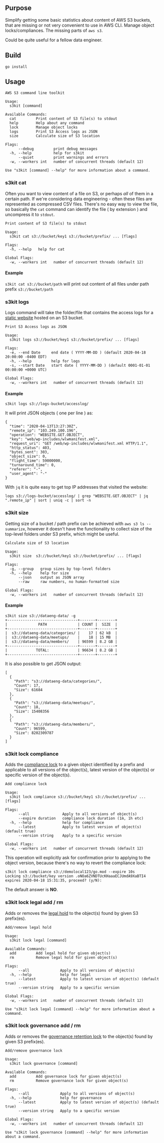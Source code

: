 ## Purpose

Simplify getting some basic statistics about content of AWS S3 buckets, that are missing or not very convenient to use in AWS CLI. Manage object locks/compliances. The missing parts of `aws s3`.

Could be quite useful for a fellow data engineer.

## Build

`go install`

## Usage

```
AWS S3 command line toolkit

Usage:
  s3kit [command]

Available Commands:
  cat         Print content of S3 file(s) to stdout
  help        Help about any command
  lock        Manage object locks
  logs        Print S3 Access logs as JSON
  size        Calculate size of S3 location

Flags:
      --debug         print debug messages
  -h, --help          help for s3kit
      --quiet         print warnings and errors
  -w, --workers int   number of concurrent threads (default 12)

Use "s3kit [command] --help" for more information about a command.
```

### s3kit cat

Often you want to view content of a file on S3, or perhaps *all* of them in a certain path. 
If we're considering data engineering - often these files are represented as compressed CSV files.
There's no easy way to view the file, so basically the `cat` command can identify the file ( by extension ) and uncompress it to `stdout`.

```
Print content of S3 file(s) to stdout

Usage:
  s3kit cat s3://bucket/key1 s3://bucket/prefix/ ... [flags]

Flags:
  -h, --help   help for cat

Global Flags:
  -w, --workers int   number of concurrent threads (default 12)
```

#### Example
`s3kit cat s3://bucket/path` will print out content of all files under path prefix `s3://bucket/path`



### s3kit logs

Logs command will take the folder/file that contains the access logs for a [static website](https://docs.aws.amazon.com/AmazonS3/latest/dev/WebsiteHosting.html) hosted on an S3 bucket.

```
Print S3 Access logs as JSON

Usage:
  s3kit logs s3://bucket/key1 s3://bucket/prefix/ ... [flags]

Flags:
  -e, --end Date     end date ( YYYY-MM-DD ) (default 2020-04-18 20:00:00 -0400 EDT)
  -h, --help         help for logs
  -s, --start Date   start date ( YYYY-MM-DD ) (default 0001-01-01 00:00:00 +0000 UTC)

Global Flags:
  -w, --workers int   number of concurrent threads (default 12)

```

#### Example
```
s3kit logs s3://logs-bucket/accesslog/
```

It will print JSON objects ( one per line ) as:
```
{
  "time": "2020-04-13T13:27:30Z",
  "remote_ip": "103.249.100.196",
  "operation": "WEBSITE.GET.OBJECT",
  "key": "web/wp-includes/wlwmanifest.xml",
  "request_uri": "GET /web/wp-includes/wlwmanifest.xml HTTP/1.1",
  "http_status": 403,
  "bytes_sent": 303,
  "object_size": 0,
  "flight_time": 59000000,
  "turnaround_time": 0,
  "referer": "-",
  "user_agent": "-"
}
```

With `jq` it is quite easy to get top IP addresses that visited the website:
```
logs s3://logs-bucket/accesslog/ | grep "WEBSITE.GET.OBJECT" | jq ".remote_ip" | sort | uniq -c | sort -n
```

### s3kit size

Getting size of a bucket / path prefix can be achieved with `aws s3 ls --summarize`, however it doesn't have the functionality to collect size of the top-level folders under S3 prefix, which might be useful.

```
Calculate size of S3 location

Usage:
  s3kit size  s3://bucket/key1 s3://bucket/prefix/ ... [flags]

Flags:
  -g, --group   group sizes by top-level folders
  -h, --help    help for size
      --json    output as JSON array
      --raw     raw numbers, no human-formatted size

Global Flags:
  -w, --workers int   number of concurrent threads (default 12)
```

#### Example

```
s3kit size s3://dataeng-data/ -g
+--------------------------------+-------+--------+
|              PATH              | COUNT |  SIZE  |
+--------------------------------+-------+--------+
|  s3://dataeng-data/categories/ |    17 | 62 kB  |
|  s3://dataeng-data/meetups/    |    18 | 15 MB  |
|  s3://dataeng-data/members/    | 96599 | 8.2 GB |
+--------------------------------+-------+--------+
|             TOTAL:             | 96634 | 8.2 GB |
+--------------------------------+-------+--------+
```

It is also possible to get JSON output:
```
[
  {
    "Path": "s3://dataeng-data/categories/",
    "Count": 17,
    "Size": 61684
  },
  {
    "Path": "s3://dataeng-data/meetups/",
    "Count": 18,
    "Size": 15408356
  },
  {
    "Path": "s3://dataeng-data/members/",
    "Count": 96599,
    "Size": 8202309787
  }
]
```

### s3kit lock compliance
Adds the [compliance lock](https://docs.aws.amazon.com/AmazonS3/latest/dev/object-lock.html) to a given object identified by a prefix and applicable to all versions of the object(s), latest version of the object(s) or specific version of the object(s).

```
Add compliance lock

Usage:
  s3kit lock compliance s3://bucket/key1 s3://bucket/prefix/ ... [flags]

Flags:
      --all               Apply to all versions of object(s)
      --expire duration   compliance lock duration (1m, 1h etc)
  -h, --help              help for compliance
      --latest            Apply to latest version of object(s) (default true)
      --version string    Apply to a specific version

Global Flags:
  -w, --workers int   number of concurrent threads (default 12)
```

This operation will explicitly ask for confirmation prior to applying to the object version, because there's no way to revert the compliance lock:

```
s3kit lock compliance s3://demolocal123/go.mod --expire 10s
Locking s3://bucket/key version .oNOa6ZVNDTUcKHaaaECJUmdA9XaBTI4 expires 2020-04-18 15:31:35, proceed? (y/N):
```

The default answer is **NO**.

### s3kit lock legal add / rm

Adds or removes the [legal hold](https://docs.aws.amazon.com/AmazonS3/latest/dev/object-lock.html) to the object(s) found by given S3 prefix(es).

```
Add/remove legal hold

Usage:
  s3kit lock legal [command]

Available Commands:
  add         Add legal hold for given object(s)
  rm          Remove legal hold for given object(s)

Flags:
      --all              Apply to all versions of object(s)
  -h, --help             help for legal
      --latest           Apply to latest version of object(s) (default true)
      --version string   Apply to a specific version

Global Flags:
  -w, --workers int   number of concurrent threads (default 12)

Use "s3kit lock legal [command] --help" for more information about a command.
```

### s3kit lock governance add / rm

Adds or removes the [governance retention lock](https://docs.aws.amazon.com/AmazonS3/latest/dev/object-lock.html) to the object(s) found by given S3 prefix(es).

```
Add/remove governance lock

Usage:
  s3kit lock governance [command]

Available Commands:
  add         Add governance lock for given object(s)
  rm          Remove governance lock for given object(s)

Flags:
      --all              Apply to all versions of object(s)
  -h, --help             help for governance
      --latest           Apply to latest version of object(s) (default true)
      --version string   Apply to a specific version

Global Flags:
  -w, --workers int   number of concurrent threads (default 12)

Use "s3kit lock governance [command] --help" for more information about a command.
```

